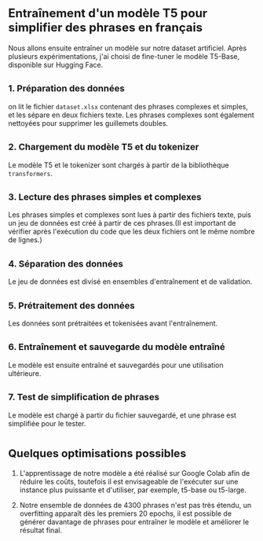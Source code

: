 
# <span style="font-size: 24px;"> Entraînement d'un modèle T5 pour simplifier des phrases en français

Nous allons ensuite entraîner un modèle sur notre dataset artificiel. Après plusieurs expérimentations, j'ai choisi de fine-tuner le modèle T5-Base, disponible sur Hugging Face.

## <span style="font-size: 18px;"> 1. Préparation des données
on lit le fichier `dataset.xlsx` contenant des phrases complexes et simples, et les sépare en deux fichiers texte. Les phrases complexes sont également nettoyées pour supprimer les guillemets doubles.

## <span style="font-size: 18px;"> 2. Chargement du modèle T5 et du tokenizer
Le modèle T5 et le tokenizer sont chargés à partir de la bibliothèque `transformers`.

## <span style="font-size: 18px;"> 3. Lecture des phrases simples et complexes
Les phrases simples et complexes sont lues à partir des fichiers texte, puis un jeu de données est créé à partir de ces phrases.(Il est important de vérifier après l'exécution du code que les deux fichiers ont le même nombre de lignes.)

## <span style="font-size: 18px;"> 4. Séparation des données
Le jeu de données est divisé en ensembles d'entraînement et de validation.

## <span style="font-size: 18px;"> 5. Prétraitement des données
Les données sont prétraitées et tokenisées avant l'entraînement.

## <span style="font-size: 18px;"> 6. Entraînement  et sauvegarde du modèle entraîné
Le modèle est ensuite entraîné et sauvegardés pour une utilisation ultérieure.

## <span style="font-size: 18px;"> 7. Test de simplification de phrases
Le modèle est chargé à partir du fichier sauvegardé, et une phrase est simplifiée pour le tester.

# <span style="font-size: 22px;"> Quelques optimisations possibles

1. L'apprentissage de notre modèle a été réalisé sur Google Colab afin de réduire les coûts, toutefois il est envisageable de l'exécuter sur une instance plus puissante et d'utiliser, par exemple, t5-base ou t5-large.

2. Notre ensemble de données de 4300 phrases n'est pas très étendu, un overfitting apparaît dès les premiers 20 epochs, il est possible de générer davantage de phrases pour entraîner le modèle et améliorer le résultat final.
